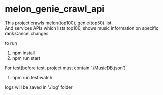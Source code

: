 # melon_genie_crawl_api

This project crawls melon(top100), genie(top50) list. </br>
And services APIs which lists top100, shows music information on specific rank.Cancel changes

to run
1. npm install
2. npm run start

For test(before test, project must contain './MusicDB.json')
1. npm run test:watch

logs will be saved in './log' folder
